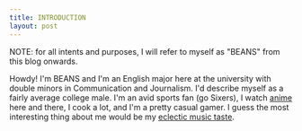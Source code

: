 ```yaml
---
title: INTRODUCTION
layout: post
---
```

NOTE: for all intents and purposes, I will refer to myself as "BEANS" from this blog onwards.

Howdy! I'm BEANS and I'm an English major here at the university with double minors in Communication and Journalism.
I'd describe myself as a fairly average college male. I'm an avid sports fan (go Sixers), I watch [anime](https://myanimelist.net/animelist/ShounenOneTrick)
here and there, I cook a lot, and I'm a pretty casual gamer. I guess the most interesting thing about me would be my [eclectic music taste](https://open.spotify.com/user/a_mild_fever?si=iM7uhNniSUGUYpSOrYSSww).
